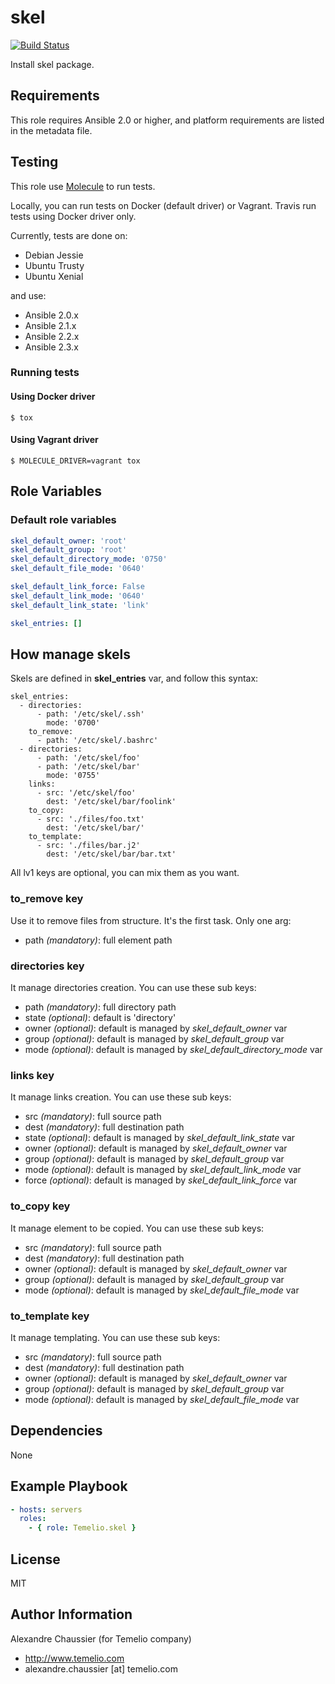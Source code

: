 # skel

[![Build Status](https://travis-ci.org/Temelio/ansible-role-skel.svg?branch=master)](https://travis-ci.org/Temelio/ansible-role-skel)

Install skel package.

## Requirements

This role requires Ansible 2.0 or higher,
and platform requirements are listed in the metadata file.

## Testing

This role use [Molecule](https://github.com/metacloud/molecule/) to run tests.

Locally, you can run tests on Docker (default driver) or Vagrant.
Travis run tests using Docker driver only.

Currently, tests are done on:
- Debian Jessie
- Ubuntu Trusty
- Ubuntu Xenial

and use:
- Ansible 2.0.x
- Ansible 2.1.x
- Ansible 2.2.x
- Ansible 2.3.x

### Running tests

#### Using Docker driver

```
$ tox
```

#### Using Vagrant driver

```
$ MOLECULE_DRIVER=vagrant tox
```

## Role Variables

### Default role variables

``` yaml
skel_default_owner: 'root'
skel_default_group: 'root'
skel_default_directory_mode: '0750'
skel_default_file_mode: '0640'

skel_default_link_force: False
skel_default_link_mode: '0640'
skel_default_link_state: 'link'

skel_entries: []
```

## How manage skels

Skels are defined in **skel_entries** var, and follow this syntax:

    skel_entries:
      - directories:
          - path: '/etc/skel/.ssh'
            mode: '0700'
        to_remove:
          - path: '/etc/skel/.bashrc'
      - directories:
          - path: '/etc/skel/foo'
          - path: '/etc/skel/bar'
            mode: '0755'
        links:
          - src: '/etc/skel/foo'
            dest: '/etc/skel/bar/foolink'
        to_copy:
          - src: './files/foo.txt'
            dest: '/etc/skel/bar/'
        to_template:
          - src: './files/bar.j2'
            dest: '/etc/skel/bar/bar.txt'

All lv1 keys are optional, you can mix them as you want.

### to_remove key

Use it to remove files from structure. It's the first task. Only one arg:
* path *(mandatory)*: full element path

### directories key

It manage directories creation. You can use these sub keys:
* path *(mandatory)*: full directory path
* state *(optional)*: default is 'directory'
* owner *(optional)*: default is managed by *skel_default_owner* var
* group *(optional)*: default is managed by *skel_default_group* var
* mode *(optional)*: default is managed by *skel_default_directory_mode* var

### links key

It manage links creation. You can use these sub keys:
* src *(mandatory)*: full source path
* dest *(mandatory)*: full destination path
* state *(optional)*: default is managed by *skel_default_link_state* var
* owner *(optional)*: default is managed by *skel_default_owner* var
* group *(optional)*: default is managed by *skel_default_group* var
* mode *(optional)*: default is managed by *skel_default_link_mode* var
* force *(optional)*: default is managed by *skel_default_link_force* var

### to_copy key

It manage element to be copied. You can use these sub keys:
* src *(mandatory)*: full source path
* dest *(mandatory)*: full destination path
* owner *(optional)*: default is managed by *skel_default_owner* var
* group *(optional)*: default is managed by *skel_default_group* var
* mode *(optional)*: default is managed by *skel_default_file_mode* var

### to_template key

It manage templating. You can use these sub keys:
* src *(mandatory)*: full source path
* dest *(mandatory)*: full destination path
* owner *(optional)*: default is managed by *skel_default_owner* var
* group *(optional)*: default is managed by *skel_default_group* var
* mode *(optional)*: default is managed by *skel_default_file_mode* var

## Dependencies

None

## Example Playbook

``` yaml
- hosts: servers
  roles:
    - { role: Temelio.skel }
```

## License

MIT

## Author Information

Alexandre Chaussier (for Temelio company)
- http://www.temelio.com
- alexandre.chaussier [at] temelio.com
